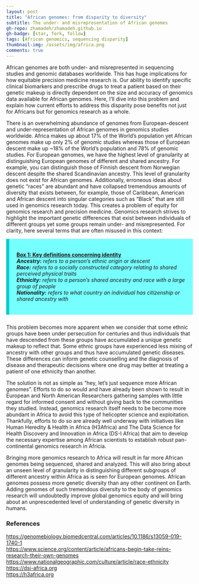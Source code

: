 ```yaml
---
layout: post
title: "African genomes: from disparity to diversity"
subtitle: The under- and misrepresentation of African genomes
gh-repo: zhamadeh/zhamadeh.github.io
gh-badge: [star, fork, follow]
tags: [African genomics, sequencing disparity]
thumbnail-img: /assets/img/africa.png
comments: true
---
```


African genomes are both under- and misrepresented in sequencing studies and genomic databases worldwide. This has huge implications for how equitable precision medicine research is. Our ability to identify specific clinical biomarkers and prescribe drugs to treat a patient based on their genetic makeup is directly dependent on the size and accuracy of genomics data available for African genomes. Here, I’ll dive into this problem and explain how current efforts to address this disparity pose benefits not just for Africans but for genomics research as a whole.

There is an overwhelming abundance of genomes from European-descent and under-representation of African genomes in genomics studies worldwide. Africa makes up about 17% of the World’s population yet African genomes make up only 2% of genomic studies whereas those of European descent make up ~18% of the World’s population and 78% of genomic studies. For European genomes, we have the highest level of granularity at distinguishing European genomes of different and shared ancestry. For example, you can distinguish those of Finnish descent from Norwegian descent despite the shared Scandinavian ancestry. This level of granularity does not exist for African genomes. Additionally, erroneous ideas about genetic “races” are abundant and have collapsed tremendous amounts of diversity that exists between, for example, those of Caribbean, American and African descent into singular categories such as “Black” that are still used in genomics research today. This creates a problem of equity for genomics research and precision medicine. Genomics research strives to highlight the important genetic differences that exist between individuals of different groups yet some groups remain under- and misrepresented. For clarity, here several terms that are often misused in this context:

<div style="border-left: 8px solid #00CBCC;
 margin: 0 0 25px;
 overflow: hidden;
 padding: 20px;
 background-color: #76FFFF;">
 
<u><strong>Box 1: Key definitions concerning identity</strong><br></u>
<i>
<b>Ancestry:</b> <i>refers to a person’s ethnic origin or descent</i>
<br><b>Race:</b> <i>refers to a socially constructed category relating to shared perceived physical traits </i>
<br><b>Ethnicity:</b> <i>refers to a person’s shared ancestry and race with a large group of people </i>
<br><b>Nationality:</b> <i>refers to what country an individual has citizenship or shared ancestry with</i>
</i>

</div>

This problem becomes more apparent when we consider that some ethnic groups have been under persecution for centuries and thus individuals that have descended from these groups have accumulated a unique genetic makeup to reflect that. Some ethnic groups have experienced less mixing of ancestry with other groups and thus have accumulated genetic diseases. These differences can inform genetic counselling and the diagnosis of disease and therapeutic decisions where one drug may better at treating a patient of one ethnicity than another. 

The solution is not as simple as “hey, let’s just sequence more African genomes”. Efforts to do so would and have already been shown to result in European and North American Researchers gathering samples with little regard for informed consent and without giving back to the communities they studied. Instead, genomics research itself needs to be become more abundant in Africa to avoid this type of helicopter science and exploitation. Thankfully, efforts to do so are already well underway with initiatives like Human Heredity & Health in Africa (H3Africa) and The Data Science for Health Discovery and Innovation in Africa (DS-I Africa) that aim to develop the necessary expertise among African scientists to establish robust pan-continental genomics research in Africia. 

Bringing more genomics research to Africa will result in far more African genomes being sequenced, shared and analyzed. This will also bring about an unseen level of granularity in distinguishing different subgroups of different ancestry within Africa as is seen for European genomes. African genomes possess more genetic diversity than any other continent on Earth. Adding genomes of such tremendous diversity to the body of genomics research will undoubtedly improve global genomics equity and will bring about an unprescedented level of understanding of genetic diversity in humans.

<h3>
References
</h3>
<a href="https://genomebiology.biomedcentral.com/articles/10.1186/s13059-019-1740-1">https://genomebiology.biomedcentral.com/articles/10.1186/s13059-019-1740-1</a>
<br>
<a href="https://www.science.org/content/article/africans-begin-take-reins-research-their-own-genomes">https://www.science.org/content/article/africans-begin-take-reins-research-their-own-genomes</a>
<br>
<a href="https://www.nationalgeographic.com/culture/article/race-ethnicity">https://www.nationalgeographic.com/culture/article/race-ethnicity</a>
<br>
<a href="https://dsi-africa.org">https://dsi-africa.org</a>
<br>
<a href="https://h3africa.org">https://h3africa.org</a>

